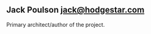 Jack Poulson <jack@hodgestar.com>
---------------------------------
Primary architect/author of the project.
